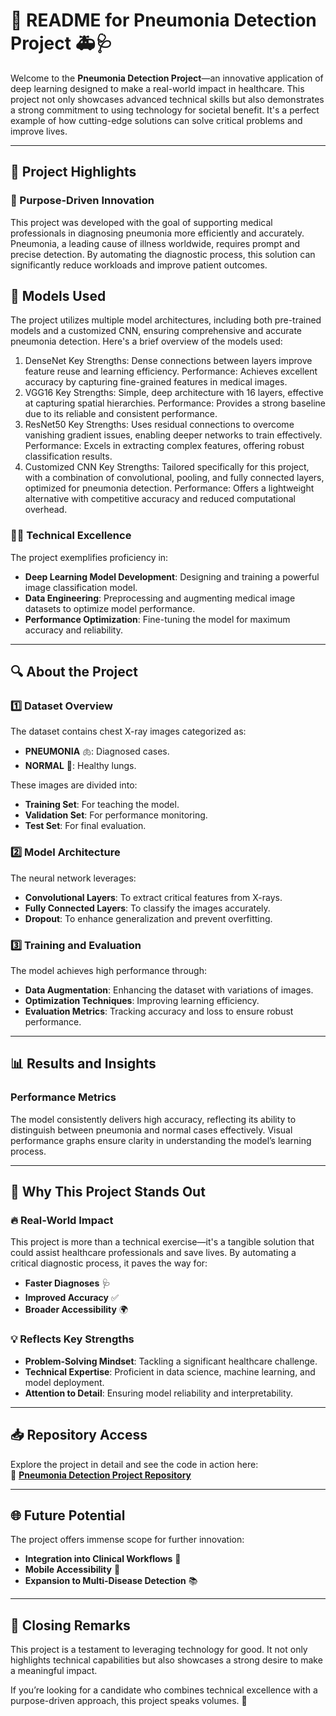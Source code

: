 # 📄 README for Pneumonia Detection Project 🚑🩺  

Welcome to the **Pneumonia Detection Project**—an innovative application of deep learning designed to make a real-world impact in healthcare. This project not only showcases advanced technical skills but also demonstrates a strong commitment to using technology for societal benefit. It's a perfect example of how cutting-edge solutions can solve critical problems and improve lives.

---

## 🌟 Project Highlights  

### 🚀 Purpose-Driven Innovation  
This project was developed with the goal of supporting medical professionals in diagnosing pneumonia more efficiently and accurately. Pneumonia, a leading cause of illness worldwide, requires prompt and precise detection. By automating the diagnostic process, this solution can significantly reduce workloads and improve patient outcomes.

## 🤖 Models Used
The project utilizes multiple model architectures, including both pre-trained models and a customized CNN, ensuring comprehensive and accurate pneumonia detection. Here's a brief overview of the models used:

1. DenseNet
Key Strengths: Dense connections between layers improve feature reuse and learning efficiency.
Performance: Achieves excellent accuracy by capturing fine-grained features in medical images.
2. VGG16
Key Strengths: Simple, deep architecture with 16 layers, effective at capturing spatial hierarchies.
Performance: Provides a strong baseline due to its reliable and consistent performance.
3. ResNet50
Key Strengths: Uses residual connections to overcome vanishing gradient issues, enabling deeper networks to train effectively.
Performance: Excels in extracting complex features, offering robust classification results.
4. Customized CNN
Key Strengths: Tailored specifically for this project, with a combination of convolutional, pooling, and fully connected layers, optimized for pneumonia detection.
Performance: Offers a lightweight alternative with competitive accuracy and reduced computational overhead.

### 🧑‍💻 Technical Excellence  
The project exemplifies proficiency in:
- **Deep Learning Model Development**: Designing and training a powerful image classification model.
- **Data Engineering**: Preprocessing and augmenting medical image datasets to optimize model performance.
- **Performance Optimization**: Fine-tuning the model for maximum accuracy and reliability.

---

## 🔍 About the Project  

### 1️⃣ **Dataset Overview**  
The dataset contains chest X-ray images categorized as:
- **PNEUMONIA** 🫁: Diagnosed cases.
- **NORMAL** 💨: Healthy lungs.

These images are divided into:
- **Training Set**: For teaching the model.
- **Validation Set**: For performance monitoring.
- **Test Set**: For final evaluation.

### 2️⃣ **Model Architecture**  
The neural network leverages:
- **Convolutional Layers**: To extract critical features from X-rays.
- **Fully Connected Layers**: To classify the images accurately.
- **Dropout**: To enhance generalization and prevent overfitting.

### 3️⃣ **Training and Evaluation**  
The model achieves high performance through:
- **Data Augmentation**: Enhancing the dataset with variations of images.
- **Optimization Techniques**: Improving learning efficiency.
- **Evaluation Metrics**: Tracking accuracy and loss to ensure robust performance.

---

## 📊 Results and Insights  

### Performance Metrics  
The model consistently delivers high accuracy, reflecting its ability to distinguish between pneumonia and normal cases effectively. Visual performance graphs ensure clarity in understanding the model’s learning process.

---

## 💼 Why This Project Stands Out  

### 🔥 Real-World Impact  
This project is more than a technical exercise—it's a tangible solution that could assist healthcare professionals and save lives. By automating a critical diagnostic process, it paves the way for:
- **Faster Diagnoses** 🩺  
- **Improved Accuracy** ✅  
- **Broader Accessibility** 🌍  

### 💡 Reflects Key Strengths  
- **Problem-Solving Mindset**: Tackling a significant healthcare challenge.  
- **Technical Expertise**: Proficient in data science, machine learning, and model deployment.  
- **Attention to Detail**: Ensuring model reliability and interpretability.  

---

## 📥 Repository Access  

Explore the project in detail and see the code in action here:  
🔗 **[Pneumonia Detection Project Repository](https://github.com/souravroul0408/Pneumonia-Detection-using-Deep-Learnig)**  

---

## 🌐 Future Potential  

The project offers immense scope for further innovation:  
- **Integration into Clinical Workflows** 🏥  
- **Mobile Accessibility** 📱  
- **Expansion to Multi-Disease Detection** 📚  

---

## 💬 Closing Remarks  

This project is a testament to leveraging technology for good. It not only highlights technical capabilities but also showcases a strong desire to make a meaningful impact.  

If you’re looking for a candidate who combines technical excellence with a purpose-driven approach, this project speaks volumes. 🌟
